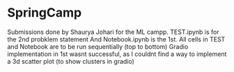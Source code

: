 # SpringCamp
Submissions done by Shaurya Johari for the ML campp. TEST.ipynb is for the 2nd probklem statement And Notebook.ipynb is the 1st.
All cells in TEST and Notebook are to be run sequentially (top to bottom)
Gradio implementation in 1st wasnt successful, as I couldnt find a way to implement a 3d scatter plot (to show clusters in gradio)
